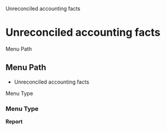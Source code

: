 
Unreconciled accounting facts
# Unreconciled accounting facts



Menu Path
## Menu Path



- Unreconciled accounting facts

Menu Type
### Menu Type

**Report**

